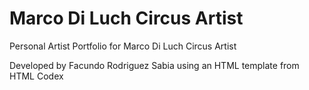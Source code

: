 # Marco Di Luch Circus Artist
 Personal Artist Portfolio for Marco Di Luch Circus Artist

Developed by Facundo Rodriguez Sabia using an HTML template from HTML Codex
